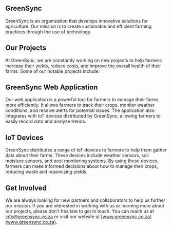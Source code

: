 ## GreenSync
GreenSync is an organization that develops innovative solutions for agriculture. Our mission is to create sustainable and efficient farming practices through the use of technology.

## Our Projects
At GreenSync, we are constantly working on new projects to help farmers increase their yields, reduce costs, and improve the overall health of their farms. Some of our notable projects include:

## GreenSync Web Application
Our web application is a powerful tool for farmers to manage their farms more efficiently. It allows farmers to track their crops, monitor weather conditions, and receive alerts for potential issues. The application also integrates with IoT devices distributed by GreenSync, allowing farmers to easily record data and analyze trends.

## IoT Devices
GreenSync distributes a range of IoT devices to farmers to help them gather data about their farms. These devices include weather sensors, soil moisture sensors, and pest monitoring systems. By using these devices, farmers can make informed decisions about how to manage their crops, reducing waste and maximizing yields.

## Get Involved
We are always looking for new partners and collaborators to help us further our mission. If you are interested in working with us or learning more about our projects, please don't hesitate to get in touch. You can reach us at [info@greensync.co.za](mailto:info@greeentech.co.za) or visit our website at [www.greensync.co.za](www.greensync.co.za).
